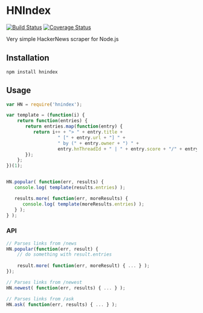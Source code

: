 # HNIndex

[![Build Status][travis-image]][travis] [![Coverage Status][coveralls-image]][coveralls]

Very simple HackerNews scraper for Node.js

## Installation

```
npm install hnindex
```

## Usage

```javascript
var HN = require('hnindex');

var template = (function(i) {
    return function(entries) {
       return entries.map(function(entry) {
          return i++ + "> " + entry.title +
                   " [" + entry.url + "] " +
                   " by (" + entry.owner + ") " +
                   entry.hnThreadId + " | " + entry.score + "/" + entry.commentScore;
       });
    };
})(1);


HN.popular( function(err, results) {
   console.log( template(results.entries) );

   results.more( function(err, moreResults) {
      console.log( template(moreResults.entries) );
   } );
} );
```

### API

```javascript
// Parses links from /news
HN.popular(function(err, result) { 
    // do something with result.entries
    
    result.more( function(err, moreResult) { ... } );
});

// Parses links from /newest
HN.newest( function(err, results) { ... } );

// Parses links from /ask
HN.ask( function(err, results) { ... } );
```


[travis]: http://travis-ci.org/tonyskn/node-hnindex
[travis-image]: https://secure.travis-ci.org/tonyskn/node-hnindex.png?branch=master
[coveralls]: https://coveralls.io/r/tonyskn/node-hnindex
[coveralls-image]: https://coveralls.io/repos/tonyskn/node-hnindex/badge.png?branch=master

